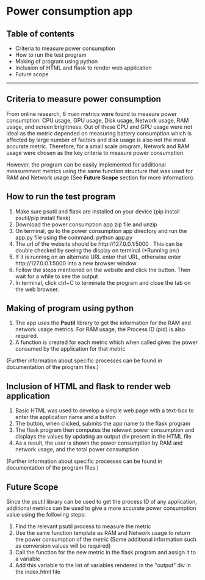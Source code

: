 <h1>Power consumption app </h1>

<h2>Table of contents</h2>
<ul>
  <li>Criteria to measure power consumption</li>
  <li>How to run the test program</li>
  <li>Making of program using python</li>
  <li>Inclusion of HTML and flask to render web application</li>
  <li>Future scope</li>
</ul>
<hr/>

<h2>Criteria to measure power consumption</h2>
<p>From online research, 6 main metrics were found to measure power consumption: CPU usage, GPU usage, Disk usage, Network usage, RAM usage, and screen brightness. Out of these CPU and GPU usage were not ideal as the metric depended on measuring battery consumption which is affected by large number of factors and disk usage is also not the most accurate metric. Therefore, for a small scale program, Network and RAM usage were chosen as the key criteria to measure power consumption.

However, the program can be easily implemented for additional measurement metrics using the same function structure that was used for RAM and Network usage (See <b>Future Scope</b> section for more information).</p>

<h2>How to run the test program</h2>
<ol>
  <li>Make sure psutil and flask are installed on your device (pip install psutil/pip install flask)</li>
  <li>Download the power consumption app zip file and unzip</li>
  <li>On terminal, go to the power consumption app directory and run the app.py file using the command: python app.py</li>
  <li>The url of the website should be http://127.0.0.1:5000 . This can be double checked by seeing the display on terminal (*Running on:)</li>
  <li>If it is running on an alternate URL enter that URL, otherwise enter http://127.0.0.1:5000 into a new browser window</li>
  <li> Follow the steps mentioned on the website and click the button. Then wait for a while to see the output</li>
  <li>In terminal, click ctrl+C to terminate the program and close the tab on the web browser.
</ol>

<h2>Making of program using python </h2>
<ol>
<li> The app uses the <b>Psutil</b> library to get the information for the RAM and network usage metrics. For RAM usage, the Process ID (pid) is also required.</li>
<li>A function is created for each metric which when called gives the power consumed by the application for that metric</li>
 </ol>
<p>(Further information about specific processes can be found in documentation of the program files.)</p>

<h2>Inclusion of HTML and flask to render web application</h2>
<ol>
<li>Basic HTML was used to develop a simple web page with a text-box to enter the application name and a button</li>
<li>The button, when clicked, submits the app name to the flask program</li>
<li>The flask program then computes the relevant power consumption and displays the values by updating an output div present in the HTML file</li>
<li>As a result, the user is shown the power consumption by RAM and network usage, and the total power consumption</li>
</ol>
<p>(Further information about specific processes can be found in documentation of the program files.)</p>

<h2>Future Scope</h2>
<p>Since the psutil library can be used to get the process ID of any application, additional metrics can be used to give a more accurate power consumption value using the following steps:</p>
<ol>
  <li>Find the relevant psutil process to measure the metric</li>
  <li>Use the same function template as RAM and Network usage to return the power consumption of the metric (Some additional information such as conversion values will be required)</li>
  <li> Call the function for the new metric in the flask program and assign it to a variable</li>
  <li> Add this variable to the list of variables rendered in the "output" div in the index.html file</li>

